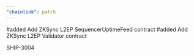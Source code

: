 ```yaml
---
"chainlink": patch
---
```


#added Add ZKSync L2EP SequencerUptimeFeed contract
#added Add ZKSync L2EP Validator contract


SHIP-3004